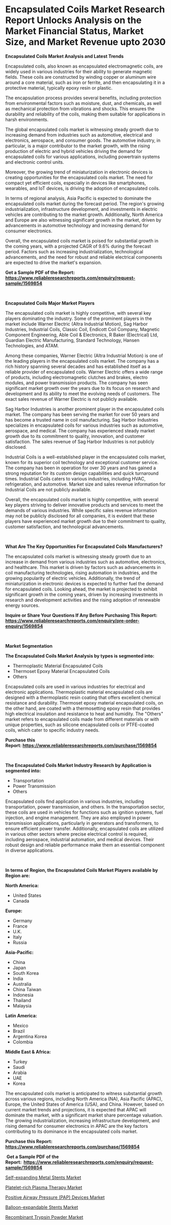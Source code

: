 <p><h1>Encapsulated Coils Market Research Report Unlocks Analysis on the Market Financial Status, Market Size, and Market Revenue upto 2030</h1></p><p><strong>Encapsulated Coils Market Analysis and Latest Trends</strong></p>
<p><p>Encapsulated coils, also known as encapsulated electromagnetic coils, are widely used in various industries for their ability to generate magnetic fields. These coils are constructed by winding copper or aluminum wire around a core material, such as iron or ferrite, and then encapsulating it in a protective material, typically epoxy resin or plastic.</p><p>The encapsulation process provides several benefits, including protection from environmental factors such as moisture, dust, and chemicals, as well as mechanical protection from vibrations and shocks. This ensures the durability and reliability of the coils, making them suitable for applications in harsh environments.</p><p>The global encapsulated coils market is witnessing steady growth due to increasing demand from industries such as automotive, electrical and electronics, aerospace, and consumer goods. The automotive industry, in particular, is a major contributor to the market growth, with the rising production of electric and hybrid vehicles driving the demand for encapsulated coils for various applications, including powertrain systems and electronic control units.</p><p>Moreover, the growing trend of miniaturization in electronic devices is creating opportunities for the encapsulated coils market. The need for compact yet efficient coils, especially in devices like smartphones, wearables, and IoT devices, is driving the adoption of encapsulated coils.</p><p>In terms of regional analysis, Asia Pacific is expected to dominate the encapsulated coils market during the forecast period. The region's growing industrialization, infrastructure development, and investments in electric vehicles are contributing to the market growth. Additionally, North America and Europe are also witnessing significant growth in the market, driven by advancements in automotive technology and increasing demand for consumer electronics.</p><p>Overall, the encapsulated coils market is poised for substantial growth in the coming years, with a projected CAGR of 9.6% during the forecast period. Factors such as increasing industrialization, technological advancements, and the need for robust and reliable electrical components are expected to drive the market's expansion.</p></p>
<p><strong>Get a Sample PDF of the Report:&nbsp; <a href="https://www.reliableresearchreports.com/enquiry/request-sample/1569854">https://www.reliableresearchreports.com/enquiry/request-sample/1569854</a></strong></p>
<p>&nbsp;</p>
<p><strong>Encapsulated Coils Major Market Players</strong></p>
<p><p>The encapsulated coils market is highly competitive, with several key players dominating the industry. Some of the prominent players in the market include Warner Electric (Altra Industrial Motion), Sag Harbor Industries, Industrial Coils, Classic Coil, Endicott Coil Company, Magnetic Component Engineering, Able Coil & Electronics, R Baker (Electrical) Ltd, Guardian Electric Manufacturing, Standard Technology, Hansen Technologies, and ATAM.</p><p>Among these companies, Warner Electric (Altra Industrial Motion) is one of the leading players in the encapsulated coils market. The company has a rich history spanning several decades and has established itself as a reliable provider of encapsulated coils. Warner Electric offers a wide range of products, including electromagnetic clutches and brakes, electro modules, and power transmission products. The company has seen significant market growth over the years due to its focus on research and development and its ability to meet the evolving needs of customers. The exact sales revenue of Warner Electric is not publicly available.</p><p>Sag Harbor Industries is another prominent player in the encapsulated coils market. The company has been serving the market for over 50 years and has become a trusted name in coil manufacturing. Sag Harbor Industries specializes in encapsulated coils for various industries such as automotive, aerospace, and medical. The company has experienced steady market growth due to its commitment to quality, innovation, and customer satisfaction. The sales revenue of Sag Harbor Industries is not publicly disclosed.</p><p>Industrial Coils is a well-established player in the encapsulated coils market, known for its superior coil technology and exceptional customer service. The company has been in operation for over 30 years and has gained a strong reputation for its custom design capabilities and quick turnaround times. Industrial Coils caters to various industries, including HVAC, refrigeration, and automotive. Market size and sales revenue information for Industrial Coils are not publicly available.</p><p>Overall, the encapsulated coils market is highly competitive, with several key players striving to deliver innovative products and services to meet the demands of various industries. While specific sales revenue information may not be publicly disclosed for all companies, it is evident that these players have experienced market growth due to their commitment to quality, customer satisfaction, and technological advancements.</p></p>
<p>&nbsp;</p>
<p><strong>What Are The Key Opportunities For Encapsulated Coils Manufacturers?</strong></p>
<p><p>The encapsulated coils market is witnessing steady growth due to an increase in demand from various industries such as automotive, electronics, and healthcare. This market is driven by factors such as advancements in coil manufacturing technologies, rising automation in industries, and the growing popularity of electric vehicles. Additionally, the trend of miniaturization in electronic devices is expected to further fuel the demand for encapsulated coils. Looking ahead, the market is projected to exhibit significant growth in the coming years, driven by increasing investments in research and development activities and the rising adoption of renewable energy sources.</p></p>
<p><strong>Inquire or Share Your Questions If Any Before Purchasing This Report: <a href="https://www.reliableresearchreports.com/enquiry/pre-order-enquiry/1569854">https://www.reliableresearchreports.com/enquiry/pre-order-enquiry/1569854</a></strong></p>
<p>&nbsp;</p>
<p><strong>Market Segmentation</strong></p>
<p><strong>The Encapsulated Coils Market Analysis by types is segmented into:</strong></p>
<p><ul><li>Thermoplastic Material Encapsulated Coils</li><li>Thermoset Epoxy Material Encapsulated Coils</li><li>Others</li></ul></p>
<p><p>Encapsulated coils are used in various industries for electrical and electronic applications. Thermoplastic material encapsulated coils are designed with a thermoplastic resin coating that offers excellent chemical resistance and durability. Thermoset epoxy material encapsulated coils, on the other hand, are coated with a thermosetting epoxy resin that provides high electrical insulation and resistance to heat and humidity. The "Others" market refers to encapsulated coils made from different materials or with unique properties, such as silicone encapsulated coils or PTFE-coated coils, which cater to specific industry needs.</p></p>
<p><strong>Purchase this Report:&nbsp;<a href="https://www.reliableresearchreports.com/purchase/1569854">https://www.reliableresearchreports.com/purchase/1569854</a></strong></p>
<p>&nbsp;</p>
<p><strong>The Encapsulated Coils Market Industry Research by Application is segmented into:</strong></p>
<p><ul><li>Transportation</li><li>Power Transmission</li><li>Others</li></ul></p>
<p><p>Encapsulated coils find application in various industries, including transportation, power transmission, and others. In the transportation sector, these coils are used in vehicles for functions such as ignition systems, fuel injection, and engine management. They are also employed in power transmission applications, particularly in generators and transformers, to ensure efficient power transfer. Additionally, encapsulated coils are utilized in various other sectors where precise electrical control is required, including aerospace, industrial automation, and medical devices. Their robust design and reliable performance make them an essential component in diverse applications.</p></p>
<p>&nbsp;</p>
<p><strong>In terms of Region, the Encapsulated Coils Market Players available by Region are:</strong></p>
<p>
    <p> <strong> North America: </strong>
        <ul>
            <li>United States</li>
            <li>Canada</li>
        </ul>
        </p> 
    <p> <strong> Europe: </strong>
        <ul>
            <li>Germany</li>
            <li>France</li>
            <li>U.K.</li>
            <li>Italy</li>
            <li>Russia</li>
        </ul>
        </p> 
    <p> <strong> Asia-Pacific: </strong>
        <ul>
            <li>China</li>
            <li>Japan</li>
            <li>South Korea</li>
            <li>India</li>
            <li>Australia</li>
            <li>China Taiwan</li>
            <li>Indonesia</li>
            <li>Thailand</li>
            <li>Malaysia</li>
        </ul>
        </p> 
    <p> <strong> Latin America: </strong>
        <ul>
            <li>Mexico</li>
            <li>Brazil</li>
            <li>Argentina Korea</li>
            <li>Colombia</li>
        </ul>
        </p> 
    <p> <strong> Middle East & Africa: </strong>
        <ul>
            <li>Turkey</li>
            <li>Saudi</li>
            <li>Arabia</li>
            <li>UAE</li>
            <li>Korea</li>
        </ul>
    </p>
    </p>
<p><p>The encapsulated coils market is anticipated to witness substantial growth across various regions, including North America (NA), Asia Pacific (APAC), Europe, the United States of America (USA), and China. However, based on current market trends and projections, it is expected that APAC will dominate the market, with a significant market share percentage valuation. The growing industrialization, increasing infrastructure development, and rising demand for consumer electronics in APAC are the key factors contributing to its dominance in the encapsulated coils market.</p></p>
<p><strong>Purchase this Report: <a href="https://www.reliableresearchreports.com/purchase/1569854">https://www.reliableresearchreports.com/purchase/1569854</a></strong></p>
<p>&nbsp;<strong>Get a Sample PDF of the Report:&nbsp;&nbsp;<a href="https://www.reliableresearchreports.com/enquiry/request-sample/1569854">https://www.reliableresearchreports.com/enquiry/request-sample/1569854</a></strong></p>
<p><strong></strong></p>
<p><p><a href="https://www.linkedin.com/pulse/self-expanding-metal-stents-market-research-report-l8i5c/">Self-expanding Metal Stents Market</a></p><p><a href="https://medium.com/@christinascott1938/platelet-rich-plasma-therapy-market-insights-into-market-cagr-market-trends-and-growth-9e8326b2ab63">Platelet-rich Plasma Therapy Market</a></p><p><a href="https://www.linkedin.com/pulse/positive-airway-pressure-pap-devices-market-insights-players-1bnec/">Positive Airway Pressure (PAP) Devices Market</a></p><p><a href="https://www.linkedin.com/pulse/decoding-balloon-expandable-stents-market-deep-dive-latest-o3ipc/">Balloon-expandable Stents Market</a></p><p><a href="https://medium.com/@deniseharvey70/recombinant-trypsin-powder-market-focuses-on-market-share-size-and-projected-forecast-till-2030-12f773abb23a">Recombinant Trypsin Powder Market</a></p></p>